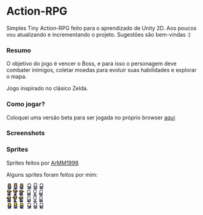 <h1>Action-RPG</h1>

Simples Tiny Action-RPG feito para o aprendizado de Unity 2D. Aos poucos vou atualizando e incrementando o projeto.
Sugestões são bem-vindas :)

<h3>Resumo</h3>

O objetivo do jogo é vencer o Boss, e para isso o personagem deve combater inimigos, coletar moedas para evoluir suas habilidades e explorar o mapa.

Jogo inspirado no clásico Zelda.

<h3>Como jogar?</h3>

Coloquei uma versão beta para ser jogada no próprio browser [aqui](https://fitinho.itch.io/tiny-action-rpg)

<h3>Screenshots</h3>



<h3>Sprites</h3>

Sprites feitos por [ArMM1998](https://opengameart.org/content/zelda-like-tilesets-and-sprites)

Alguns sprites foram feitos por mim:

<img src=Assets/Sprites/mySprites/ProjetoRPG-PlayerSprites.png> <img src=Assets/Sprites/mySprites/ProjetoRPG-SkeletonSprites.png>
